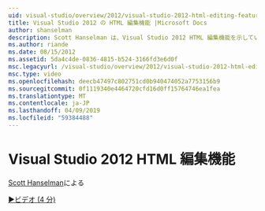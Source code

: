 ```yaml
---
uid: visual-studio/overview/2012/visual-studio-2012-html-editing-features
title: Visual Studio 2012 の HTML 編集機能 |Microsoft Docs
author: shanselman
description: Scott Hanselman は、Visual Studio 2012 HTML 編集機能を示しています。
ms.author: riande
ms.date: 08/15/2012
ms.assetid: 5da4c4de-0836-4815-b524-3166fd3e6d0f
msc.legacyurl: /visual-studio/overview/2012/visual-studio-2012-html-editing-features
msc.type: video
ms.openlocfilehash: deecb47497c802751cd0b940474052a7753156b9
ms.sourcegitcommit: 0f1119340e4464720cfd16d0ff15764746ea1fea
ms.translationtype: MT
ms.contentlocale: ja-JP
ms.lasthandoff: 04/09/2019
ms.locfileid: "59384488"
---
```

# <a name="visual-studio-2012-html-editing-features"></a>Visual Studio 2012 HTML 編集機能

[Scott Hanselman](https://github.com/shanselman)による

[&#9654;ビデオ (4 分)](https://channel9.msdn.com/Blogs/ASP-NET-Site-Videos/visual-studio-2012-html-editing-features)
